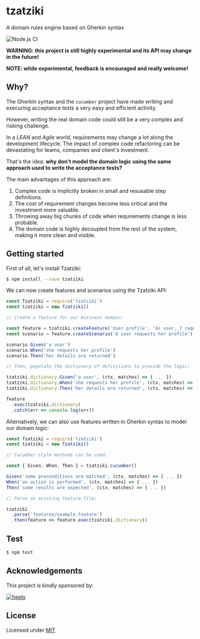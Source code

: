 # tzatziki

A domain rules engine based on Gherkin syntax

![Node.js CI](https://github.com/zuck/tzatziki/workflows/Node.js%20CI/badge.svg)

**WARNING: this project is still highly experimental and its API may change in the future!**

**NOTE: while experimental, feedback is encouraged and really welcome!**

## Why?

The Gherkin syntax and the `cucumber` project have made writing
and execuring acceptance tests a very easy and efficient activity.

However, writing the real domain code could still be a very complex
and risking challenge.

In a *LEAN* and *Agile* world, requirements may change a lot along
the development lifecycle. The impact of complex code refactoring
can be devastating for teams, companies and client's investment.

That's the idea: **why don't model the domain logic using the same
approach used to write the acceptance tests?**

The main advantages of this approach are:

  1. Complex code is implicitly broken in small and resusable step definitions.
  2. The cost of requirement changes become less critical and the investment more valuable.
  3. Throwing away big chunks of code when requirements change is less probable.
  4. The domain code is highly decoupled from the rest of the system, making it more clean and visible.

## Getting started

First of all, let's install Tzatziki:

```bash
$ npm install --save tzatziki
```

We can now create features and scenarios using the Tzatziki API:

```js
const Tzatziki = require('tzatziki')
const tzatziki = new Tzatziki()

// Create a feature for our business domain:

const feature = tzatziki.createFeature('User profile', 'As user, I request my profile details')
const scenario = feature.createScenario('A user requests her profile')

scenario.Given('a user')
scenario.When('she requests her profile')
scenario.Then('her details are returned')

// Then, populate the dictionary of definitions to provide the logic:

tzatziki.dictionary.Given('a user', (ctx, matches) => { ... })
tzatziki.dictionary.When('she requests her profile', (ctx, matches) => { ... })
tzatziki.dictionary.Then('her details are returned', (ctx, matches) => { ... })

feature
  .exec(tzatziki.dictionary)
  .catch(err => console.log(err))
```

Alternatively, we can also use features written in Gherkin syntax to model our domain logic:

```js
const Tzatziki = require('tzatziki')
const tzatziki = new Tzatziki()

// Cucumber-style methods can be used:

const { Given, When, Then } = tzatziki.cucumber()

Given('some preconditions are matched', (ctx, matches) => { ... })
When('an action is performed', (ctx, matches) => { ... })
Then('some results are expected', (ctx, matches) => { ... })

// Parse an existing feature file:

tzatziki
  .parse('features/example.feature')
  .then(feature => feature.exec(tzatziki.dictionary))
```

## Test

```bash
$ npm test
```

## Acknowledgements

This project is kindly sponsored by:

[![heply](https://raw.githack.com/heply/brand/master/heply-logo.svg)](https://www.heply.it)

## License

Licensed under [MIT](./LICENSE)